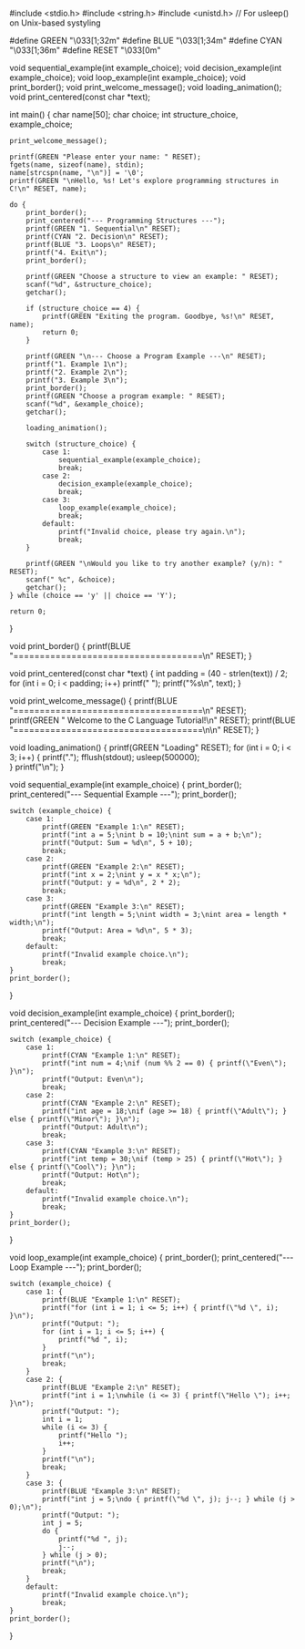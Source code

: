 #include <stdio.h>
#include <string.h>
#include <unistd.h>  // For usleep() on Unix-based systyling

#define GREEN "\033[1;32m"
#define BLUE "\033[1;34m"
#define CYAN "\033[1;36m"
#define RESET "\033[0m"


void sequential_example(int example_choice);
void decision_example(int example_choice);
void loop_example(int example_choice);
void print_border();
void print_welcome_message();
void loading_animation();
void print_centered(const char *text);

int main() {
    char name[50];
    char choice;
    int structure_choice, example_choice;

    print_welcome_message(); 

    printf(GREEN "Please enter your name: " RESET);
    fgets(name, sizeof(name), stdin);
    name[strcspn(name, "\n")] = '\0'; 
    printf(GREEN "\nHello, %s! Let's explore programming structures in C!\n" RESET, name);

    do {
        print_border();
        print_centered("--- Programming Structures ---");
        printf(GREEN "1. Sequential\n" RESET);
        printf(CYAN "2. Decision\n" RESET);
        printf(BLUE "3. Loops\n" RESET);
        printf("4. Exit\n");
        print_border();

        printf(GREEN "Choose a structure to view an example: " RESET);
        scanf("%d", &structure_choice);
        getchar(); 

        if (structure_choice == 4) {
            printf(GREEN "Exiting the program. Goodbye, %s!\n" RESET, name);
            return 0;
        }

        printf(GREEN "\n--- Choose a Program Example ---\n" RESET);
        printf("1. Example 1\n");
        printf("2. Example 2\n");
        printf("3. Example 3\n");
        print_border();
        printf(GREEN "Choose a program example: " RESET);
        scanf("%d", &example_choice);
        getchar(); 

        loading_animation();

        switch (structure_choice) {
            case 1:
                sequential_example(example_choice);
                break;
            case 2:
                decision_example(example_choice);
                break;
            case 3:
                loop_example(example_choice);
                break;
            default:
                printf("Invalid choice, please try again.\n");
                break;
        }

        printf(GREEN "\nWould you like to try another example? (y/n): " RESET);
        scanf(" %c", &choice);
        getchar();  
    } while (choice == 'y' || choice == 'Y');

    return 0;
}

void print_border() {
    printf(BLUE "====================================\n" RESET);
}

void print_centered(const char *text) {
    int padding = (40 - strlen(text)) / 2;
    for (int i = 0; i < padding; i++) printf(" ");
    printf("%s\n", text);
}

void print_welcome_message() {
    printf(BLUE "====================================\n" RESET);
    printf(GREEN "   Welcome to the C Language Tutorial!\n" RESET);
    printf(BLUE "====================================\n\n" RESET);
}

void loading_animation() {
    printf(GREEN "Loading" RESET);
    for (int i = 0; i < 3; i++) {
        printf(".");
        fflush(stdout);
        usleep(500000);  
    }
    printf("\n");
}

void sequential_example(int example_choice) {
    print_border();
    print_centered("--- Sequential Example ---");
    print_border();

    switch (example_choice) {
        case 1:
            printf(GREEN "Example 1:\n" RESET);
            printf("int a = 5;\nint b = 10;\nint sum = a + b;\n");
            printf("Output: Sum = %d\n", 5 + 10);
            break;
        case 2:
            printf(GREEN "Example 2:\n" RESET);
            printf("int x = 2;\nint y = x * x;\n");
            printf("Output: y = %d\n", 2 * 2);
            break;
        case 3:
            printf(GREEN "Example 3:\n" RESET);
            printf("int length = 5;\nint width = 3;\nint area = length * width;\n");
            printf("Output: Area = %d\n", 5 * 3);
            break;
        default:
            printf("Invalid example choice.\n");
            break;
    }
    print_border();
}

void decision_example(int example_choice) {
    print_border();
    print_centered("--- Decision Example ---");
    print_border();

    switch (example_choice) {
        case 1:
            printf(CYAN "Example 1:\n" RESET);
            printf("int num = 4;\nif (num %% 2 == 0) { printf(\"Even\"); }\n");
            printf("Output: Even\n");
            break;
        case 2:
            printf(CYAN "Example 2:\n" RESET);
            printf("int age = 18;\nif (age >= 18) { printf(\"Adult\"); } else { printf(\"Minor\"); }\n");
            printf("Output: Adult\n");
            break;
        case 3:
            printf(CYAN "Example 3:\n" RESET);
            printf("int temp = 30;\nif (temp > 25) { printf(\"Hot\"); } else { printf(\"Cool\"); }\n");
            printf("Output: Hot\n");
            break;
        default:
            printf("Invalid example choice.\n");
            break;
    }
    print_border();
}

void loop_example(int example_choice) {
    print_border();
    print_centered("--- Loop Example ---");
    print_border();

    switch (example_choice) {
        case 1: {
            printf(BLUE "Example 1:\n" RESET);
            printf("for (int i = 1; i <= 5; i++) { printf(\"%d \", i); }\n");
            printf("Output: ");
            for (int i = 1; i <= 5; i++) {
                printf("%d ", i);
            }
            printf("\n");
            break;
        }
        case 2: {
            printf(BLUE "Example 2:\n" RESET);
            printf("int i = 1;\nwhile (i <= 3) { printf(\"Hello \"); i++; }\n");
            printf("Output: ");
            int i = 1;
            while (i <= 3) {
                printf("Hello ");
                i++;
            }
            printf("\n");
            break;
        }
        case 3: {
            printf(BLUE "Example 3:\n" RESET);
            printf("int j = 5;\ndo { printf(\"%d \", j); j--; } while (j > 0);\n");
            printf("Output: ");
            int j = 5;
            do {
                printf("%d ", j);
                j--;
            } while (j > 0);
            printf("\n");
            break;
        }
        default:
            printf("Invalid example choice.\n");
            break;
    }
    print_border();
}
